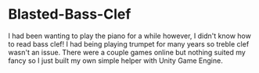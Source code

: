 # Blasted-Bass-Clef
I had been wanting to play the piano for a while however, I didn't know how to read bass clef! I had being playing trumpet for many years so treble clef wasn't an issue. There were a couple games online but nothing suited my fancy so I just built my own simple helper with Unity Game Engine.
